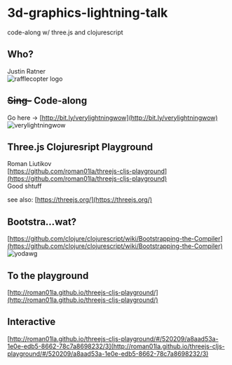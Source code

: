 # 3d-graphics-lightning-talk
code-along w/ three.js and clojurescript

## Who?
Justin Ratner  
![rafflecopter logo](https://www.rafflecopter.com/static/img/newhome/top-logo.png)  

## ~~Sing-~~ Code-along
Go here -> [http://bit.ly/verylightningwow](http://bit.ly/verylightningwow)  
![verylightningwow](https://i.ytimg.com/vi/TjWQXvSMKD8/hqdefault.jpg)

## Three.js Clojuresript Playground
Roman Liutikov  
[https://github.com/roman01la/threejs-cljs-playground](https://github.com/roman01la/threejs-cljs-playground)  
Good shtuff  
  
see also: [https://threejs.org/](https://threejs.org/)

## Bootstra...wat?
[https://github.com/clojure/clojurescript/wiki/Bootstrapping-the-Compiler](https://github.com/clojure/clojurescript/wiki/Bootstrapping-the-Compiler)  
![yodawg](https://imgflip.com/s/meme/Yo-Dawg-Heard-You.jpg)  

## To the playground
[http://roman01la.github.io/threejs-cljs-playground/](http://roman01la.github.io/threejs-cljs-playground/)

## Interactive
[http://roman01la.github.io/threejs-cljs-playground/#/520209/a8aad53a-1e0e-edb5-8662-78c7a8698232/3](http://roman01la.github.io/threejs-cljs-playground/#/520209/a8aad53a-1e0e-edb5-8662-78c7a8698232/3)
